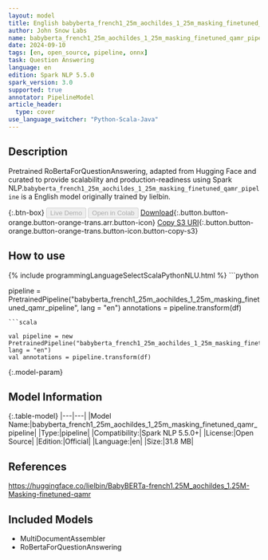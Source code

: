 ```yaml
---
layout: model
title: English babyberta_french1_25m_aochildes_1_25m_masking_finetuned_qamr_pipeline pipeline RoBertaForQuestionAnswering from lielbin
author: John Snow Labs
name: babyberta_french1_25m_aochildes_1_25m_masking_finetuned_qamr_pipeline
date: 2024-09-10
tags: [en, open_source, pipeline, onnx]
task: Question Answering
language: en
edition: Spark NLP 5.5.0
spark_version: 3.0
supported: true
annotator: PipelineModel
article_header:
  type: cover
use_language_switcher: "Python-Scala-Java"
---
```


## Description

Pretrained RoBertaForQuestionAnswering, adapted from Hugging Face and curated to provide scalability and production-readiness using Spark NLP.`babyberta_french1_25m_aochildes_1_25m_masking_finetuned_qamr_pipeline` is a English model originally trained by lielbin.

{:.btn-box}
<button class="button button-orange" disabled>Live Demo</button>
<button class="button button-orange" disabled>Open in Colab</button>
[Download](https://s3.amazonaws.com/auxdata.johnsnowlabs.com/public/models/babyberta_french1_25m_aochildes_1_25m_masking_finetuned_qamr_pipeline_en_5.5.0_3.0_1725959022119.zip){:.button.button-orange.button-orange-trans.arr.button-icon}
[Copy S3 URI](s3://auxdata.johnsnowlabs.com/public/models/babyberta_french1_25m_aochildes_1_25m_masking_finetuned_qamr_pipeline_en_5.5.0_3.0_1725959022119.zip){:.button.button-orange.button-orange-trans.button-icon.button-copy-s3}

## How to use



<div class="tabs-box" markdown="1">
{% include programmingLanguageSelectScalaPythonNLU.html %}
```python

pipeline = PretrainedPipeline("babyberta_french1_25m_aochildes_1_25m_masking_finetuned_qamr_pipeline", lang = "en")
annotations =  pipeline.transform(df)   

```
```scala

val pipeline = new PretrainedPipeline("babyberta_french1_25m_aochildes_1_25m_masking_finetuned_qamr_pipeline", lang = "en")
val annotations = pipeline.transform(df)

```
</div>

{:.model-param}
## Model Information

{:.table-model}
|---|---|
|Model Name:|babyberta_french1_25m_aochildes_1_25m_masking_finetuned_qamr_pipeline|
|Type:|pipeline|
|Compatibility:|Spark NLP 5.5.0+|
|License:|Open Source|
|Edition:|Official|
|Language:|en|
|Size:|31.8 MB|

## References

https://huggingface.co/lielbin/BabyBERTa-french1.25M_aochildes_1.25M-Masking-finetuned-qamr

## Included Models

- MultiDocumentAssembler
- RoBertaForQuestionAnswering